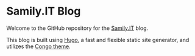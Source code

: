 # Samily.IT Blog

Welcome to the GitHub repository for the [Samily.IT](https://samily.it/) blog.

This blog is built using [Hugo](https://gohugo.io/), a fast and flexible static site generator, and utilizes the [Congo theme](https://themes.gohugo.io/themes/congo/).
